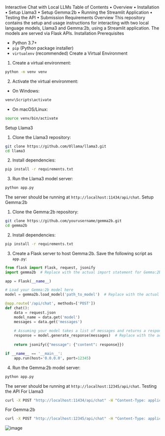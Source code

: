 Interactive Chat with Local LLMs
Table of Contents
•	Overview
•	Installation
•	Setup Llama3
•	Setup Gemma:2b
•	Running the Streamlit Application
•	Testing the API
•	Submission Requirements
Overview
This repository contains the setup and usage instructions for interacting with two local language models, Llama3 and Gemma:2b, using a Streamlit application. The models are served via Flask APIs.
Installation
Prerequisites
- Python 3.7+
- `pip` (Python package installer)
- `virtualenv` (recommended)
Create a Virtual Environment
1. Create a virtual environment:
```sh
python -m venv venv
```
2. Activate the virtual environment:
- On Windows:
```sh
venv\Scripts\activate
```
- On macOS/Linux:
```sh
source venv/bin/activate
```
Setup Llama3
1. Clone the Llama3 repository:
```sh
git clone https://github.com/Ollama/llama3.git
cd llama3
```
2. Install dependencies:
```sh
pip install -r requirements.txt
```
3. Run the Llama3 model server:
```sh
python app.py
```
The server should be running at `http://localhost:11434/api/chat`.
Setup Gemma:2b
1. Clone the Gemma:2b repository:
```sh
git clone https://github.com/yourusername/gemma2b.git
cd gemma2b
```
2. Install dependencies:
```sh
pip install -r requirements.txt
```
3. Create a Flask server to host Gemma:2b. Save the following script as `app.py`:
```python
from flask import Flask, request, jsonify
import gemma2b  # Replace with the actual import statement for Gemma:2b

app = Flask(__name__)

# Load your Gemma:2b model here
model = gemma2b.load_model('path_to_model')  # Replace with the actual function to load the model

@app.route('/api/chat', methods=['POST'])
def chat():
    data = request.json
    model_name = data.get('model')
    messages = data.get('messages')
    
    # Assuming your model takes a list of messages and returns a response
    response = model.generate_response(messages)  # Replace with the actual function call
    
    return jsonify({"message": {"content": response}})

if __name__ == '__main__':
    app.run(host='0.0.0.0', port=12345)
```
4. Run the Gemma:2b model server:
```sh
python app.py
```
The server should be running at `http://localhost:12345/api/chat`.
Testing the API
For Llama3
```sh
curl -X POST "http://localhost:11434/api/chat" -H "Content-Type: application/json" -d '{"model": "llama3", "messages": [{"role": "user", "content": "Hello, Llama3!"}]}'
```
For Gemma:2b
```sh
curl -X POST "http://localhost:12345/api/chat" -H "Content-Type: application/json" -d '{"model": "gemma:2b", "messages": [{"role": "user", "content": "Hello, Gemma:2b!"}]}'
```

![image](https://github.com/vishwashah2001/Chatbot/assets/114256723/bbe98e56-dd56-44da-b24a-8cdc75a66b67)
